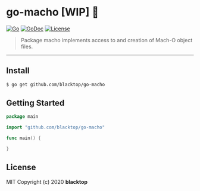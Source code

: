 # go-macho [WIP] 🚧

[![Go](https://github.com/blacktop/go-macho/workflows/Go/badge.svg)](https://github.com/blacktop/go-macho/actions) [![GoDoc](https://godoc.org/github.com/blacktop/go-macho?status.svg)](https://pkg.go.dev/github.com/blacktop/go-macho) [![License](http://img.shields.io/:license-mit-blue.svg)](http://doge.mit-license.org)

> Package macho implements access to and creation of Mach-O object files.

---

## Install

```bash
$ go get github.com/blacktop/go-macho
```

## Getting Started

```go
package main

import "github.com/blacktop/go-macho"

func main() {

}
```

## License

MIT Copyright (c) 2020 **blacktop**
